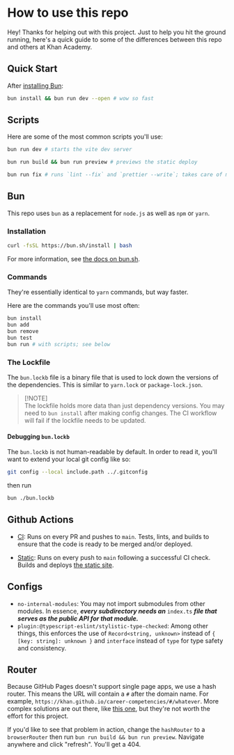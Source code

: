 # How to use this repo

Hey! Thanks for helping out with this project. Just to help you hit the ground running, here's a quick guide to some of the differences between this repo and others at Khan Academy.

## Quick Start

After [installing Bun](https://github.com/nedredmond/career-competencies/edit/main/README.md#installation):

```bash
bun install && bun run dev --open # wow so fast
```

## Scripts

Here are some of the most common scripts you'll use:

```bash
bun run dev # starts the vite dev server
```

```bash
bun run build && bun run preview # previews the static deploy
```

```bash
bun run fix # runs `lint --fix` and `prettier --write`; takes care of most linting issues, alerts you to the rest
```

## Bun

This repo uses `bun` as a replacement for `node.js` as well as `npm` or `yarn`.

### Installation

```bash
curl -fsSL https://bun.sh/install | bash
```

For more information, see [the docs on bun.sh](https://bun.sh/docs/installation#installing).

### Commands

They're essentially identical to `yarn` commands, but way faster.

Here are the commands you'll use most often:

```bash
bun install
bun add
bun remove
bun test
bun run # with scripts; see below
```

### The Lockfile

The `bun.lockb` file is a binary file that is used to lock down the versions of the dependencies. This is similar to `yarn.lock` or `package-lock.json`.

> [!NOTE]\
> The lockfile holds more data than just dependency versions. You may need to `bun install` after making config changes. The CI workflow will fail if the lockfile needs to be updated.

#### Debugging `bun.lockb`

The `bun.lockb` is not human-readable by default. In order to read it, you'll want to extend your local git config like so:

```bash
git config --local include.path ../.gitconfig
```

then run

```bash
bun ./bun.lockb
```

## Github Actions

- [CI](.github/workflows/ci.yml): Runs on every PR and pushes to `main`. Tests, lints, and builds to ensure that the code is ready to be merged and/or deployed.

- [Static](.github/workflows/static.yml): Runs on every push to `main` following a successful CI check. Builds and deploys [the static site](https://nedredmond.github.io/career-competencies/).

## Configs

- `no-internal-modules`: You may not import submodules from other modules. In essence, **_every subdirectory needs an_** `index.ts` **_file that serves as the public API for that module._**
- `plugin:@typescript-eslint/stylistic-type-checked`: Among other things, this enforces the use of `Record<string, unknown>` instead of `{ [key: string]: unknown }` and `interface` instead of `type` for type safety and consistency.

## Router

Because GitHub Pages doesn't support single page apps, we use a hash router. This means the URL will contain a `#` after the domain name. For example, `https://khan.github.io/career-competencies/#/whatever`. More complex solutions are out there, like [this one](https://github.com/rafgraph/spa-github-pages), but they're not worth the effort for this project.

If you'd like to see that problem in action, change the `hashRouter` to a `browserRouter` then run `bun run build && bun run preview`. Navigate anywhere and click "refresh". You'll get a 404.
